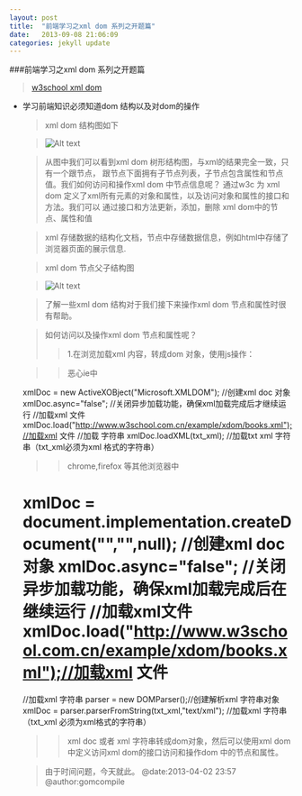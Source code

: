 ```yaml
---
layout: post
title:  "前端学习之xml dom 系列之开题篇"
date:   2013-09-08 21:06:09
categories: jekyll update
---
```

###前端学习之xml dom 系列之开题篇
>[w3school xml dom](http://www.w3school.com.cn/xmldom/index.asp) 
* 学习前端知识必须知道dom 结构以及对dom的操作
  >xml dom 结构图如下

  >![Alt text](http://www.w3school.com.cn/i/ct_nodetree1.gif "Optional title")

  >从图中我们可以看到xml dom 树形结构图，与xml的结果完全一致，只有一个跟节点，
  >跟节点下面拥有子节点列表，子节点包含属性和节点值。我们如何访问和操作xml dom 中节点信息呢？
  >通过w3c 为 xml dom 定义了xml所有元素的对象和属性，以及访问对象和属性的接口和方法。我们可以
  >通过接口和方法更新，添加，删除 xml dom中的节点、属性和值
  
  >xml 存储数据的结构化文档，节点中存储数据信息，例如html中存储了浏览器页面的展示信息.

  >xml dom 节点父子结构图

  >![Alt text](http://www.w3school.com.cn/i/ct_navigate.gif "Optional title")
  
  >了解一些xml dom 结构对于我们接下来操作xml dom 节点和属性时很有帮助。

  >如何访问以及操作xml dom 节点和属性呢？
  >>1.在浏览加载xml 内容，转成dom 对象，使用js操作：
  
  >>恶心ie中
  
    xmlDoc = new ActiveXOBject("Microsoft.XMLDOM"); //创建xml doc 对象
    xmlDoc.async="false";                           //关闭异步加载功能，确保xml加载完成后才继续运行
    //加载xml 文件
    xmlDoc.load("http://www.w3school.com.cn/example/xdom/books.xml");//加载xml 文件
    //加载 字符串
    xmlDoc.loadXML(txt_xml);  //加载txt xml 字符串（txt_xml必须为xml 格式的字符串）
    
  >>chrome,firefox 等其他浏览器中
  
    xmlDoc = document.implementation.createDocument("","",null);  //创建xml doc 对象
    xmlDoc.async="false";                                         //关闭异步加载功能，确保xml加载完成后在继续运行
    //加载xml文件
    xmlDoc.load("http://www.w3school.com.cn/example/xdom/books.xml");//加载xml 文件
    =====================================================================
    //加载xml 字符串
    parser = new DOMParser();//创建解析xml 字符串对象
    xmlDoc = parser.parserFromString(txt_xml,"text/xml"); //加载xml 字符串（txt_xml 必须为xml格式的字符串）
    
  >>xml doc 或者 xml 字符串转成dom对象，然后可以使用xml dom 中定义访问xml dom的接口访问和操作dom 中的节点和属性。
  
  >由于时间问题，今天就此。
  @date:2013-04-02 23:57
  @author:gomcompile

    
    
    
    
    
    
    
